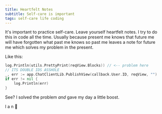 ```yaml
---
title: Heartfelt Notes
subtitle: Self-care is important
tags: self-care life coding
---
```


It's important to practice self-care. Leave yourself heartfelt notes. I try to do this in code all the time. Usually because present me knows that future me will have forgotten what past me knows so past me leaves a note for future me which solves my problem in the present.

Like this:

```go
log.Println(utils.PrettyPrint(reqView.Blocks)) // <-- problem here
// ITS DOUBLE IDS ASSHOLE
_, err := app.ChatClientLib.PublishView(callback.User.ID, reqView, "")
if err != nil {
	log.Println(err)
}
```

See? I solved the problem *and* gave my day a little boost.

I a n 💖
